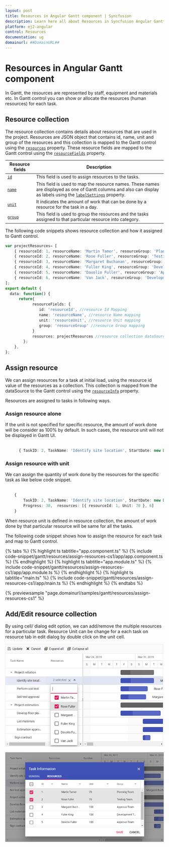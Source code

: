 ```yaml
---
layout: post
title: Resources in Angular Gantt component | Syncfusion
description: Learn here all about Resources in Syncfusion Angular Gantt component of Syncfusion Essential JS 2 and more.
platform: ej2-angular
control: Resources 
documentation: ug
domainurl: ##DomainURL##
---
```


# Resources in Angular Gantt component

In Gantt, the resources are represented by staff, equipment and materials etc. In Gantt control you can show or allocate the resources (human resources) for each task.

## Resource collection

The resource collection contains details about resources that are used in the project. Resources are JSON object that contains id, name, unit and group of the resources and this collection is mapped to the Gantt control using the [`resources`](https://ej2.syncfusion.com/angular/documentation/api/gantt/#resources) property. These resource fields are mapped to the Gantt control using the [`resourceFields`](https://ej2.syncfusion.com/angular/documentation/api/gantt/#resourcefields) property.

Resource fields | Description
-----|-----
[`id`](https://ej2.syncfusion.com/angular/documentation/api/gantt/resourceFields/#id) | This field is used to assign resources to the tasks.
[`name`](https://ej2.syncfusion.com/angular/documentation/api/gantt/resourceFields/#name) | This field is used to map the resource names. These names are displayed as one of Gantt columns and also can display as labels using the [`labelSettings`](https://ej2.syncfusion.com/angular/documentation/api/gantt/labelSettings) property.
[`unit`](https://ej2.syncfusion.com/angular/documentation/api/gantt/resourceFields/#unit) | It indicates the amount of work that can be done by a resource for the task in a day.
[`group`](https://ej2.syncfusion.com/angular/documentation/api/gantt/resourceFields/#group) | This field is used to group the resources and the tasks assigned to that particular resource into category.

The following code snippets shows resource collection and how it assigned to Gantt control.

```typescript
var projectResources= [
    { resourceId: 1, resourceName: 'Martin Tamer', resourceGroup: 'Planning Team', resourceUnit: 50},
    { resourceId: 2, resourceName: 'Rose Fuller', resourceGroup: 'Testing Team', resourceUnit: 70 },
    { resourceId: 3, resourceName: 'Margaret Buchanan', resourceGroup: 'Approval Team' },
    { resourceId: 4, resourceName: 'Fuller King', resourceGroup: 'Development Team' },
    { resourceId: 5, resourceName: 'Davolio Fuller', resourceGroup: 'Approval Team' },
    { resourceId: 6, resourceName: 'Van Jack', resourceGroup: 'Development Team', resourceUnit: 40 },
];
export default {
  data: function() {
      return{
            resourceFields: {
               id: 'resourceId', //resource Id Mapping
               name: 'resourceName', //resource Name mapping
               unit: 'resourceUnit', //resource Unit mapping
               group: 'resourceGroup' //resource Group mapping
            }
            resources: projectResources //resource collection dataSource
        };
    },
};  

```

## Assign resource

We can assign resources for a task at initial load, using the resource id value of the resources as a collection. This collection is mapped from the dataSource to the Gantt control using the [`resourceInfo`](https://ej2.syncfusion.com/angular/documentation/api/gantt/taskFields/#resourceinfo) property.

Resources are assigned to tasks in following ways.

### Assign resource alone

If the unit is not specified for specific resource, the amount of work done will be consider as 100% by default. In such cases, the resource unit will not be displayed in Gantt UI.

```typescript

      { TaskID: 2, TaskName: 'Identify site location', StartDate: new Date('04/02/2019'), Duration: 0, Progress: 50, resources: [1] }

```

### Assign resource with unit

We can assign the quantity of work done by the resources for the specific task as like below code snippet.

```typescript

    {
        TaskID: 2, TaskName: 'Identify site location', StartDate: new Date('03/29/2019'), Duration: 2,
        Progress: 30,  resources: [{ resourceId: 1, Unit: 70 }, 6]
    }

```

When resource unit is defined in resource collection, the amount of work done by that particular resource will be same for all the tasks.

The following code snippet shows how to assign the resource for each task and map to Gantt control.

{% tabs %}
{% highlight ts tabtitle="app.component.ts" %}
{% include code-snippet/gantt/resources/assign-resources-cs1/app/app.component.ts %}
{% endhighlight %}
{% highlight ts tabtitle="app.module.ts" %}
{% include code-snippet/gantt/resources/assign-resources-cs1/app/app.module.ts %}
{% endhighlight %}
{% highlight ts tabtitle="main.ts" %}
{% include code-snippet/gantt/resources/assign-resources-cs1/app/main.ts %}
{% endhighlight %}
{% endtabs %}
  
{% previewsample "page.domainurl/samples/gantt/resources/assign-resources-cs1" %}

## Add/Edit resource collection

By using cell/ dialog edit option, we can add/remove the multiple resources for a particular task. Resource Unit can be change for a each task on resource tab in edit dialog by double click on the unit cell.

![Cell Edit](images/cellEdit-resource.png)

![Dialog Edit](images/dialogedit-resource.png)
